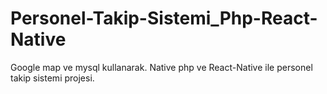 # Personel-Takip-Sistemi_Php-React-Native
Google map ve mysql kullanarak. Native php ve React-Native ile personel takip sistemi projesi.
